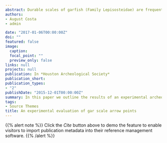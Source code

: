```yaml
---
abstract: Durable scales of garfish (Family Lepisosteidae) are frequently recovered from Archaic to Late Prehistoric archeosediments in the southeastern United States. Archeological gar scales have typically been interpreted as food refuse, but some researchers have argued that they may also represent curated tools. Scales of the largest garfish species, the alligator gar (Atractosteus spatula), are similar in size and shape to chipped stone arrow points. Patterson (1994, 2001) recognized numerous alligator gar scale arrow points in the greater Houston Area. Many of these possible alligator gar scale arrow points (" PAG-SAs ") were reportedly shaped by abrasion. Yet these specimens were never adequately illustrated nor were these observations supported by experimental data. Objective criteria are needed for evaluating PAGSAs more thoroughly.In this paper we outline the results of an experimental archeological study aimed at establishing criteria for recognizing alligator gar scale points. Anthropogenic modification of gar scales in the form of (1) pressure flaking, (2) shaping via abrasion and (3) ballistic impact damage are explored. Our results indicate that alligator gar scales are effective projectile tips that develop impact characteristics similar to those observed in chipped stone points. Moreover, gar scales require little modification to make suitable projectile tips. Ultimately the indicators of scale modification are unlikely to survive in archeological samples. Future assessments of archeological gar scales should focus on context and statistical evaluations of selectivity in scale shape.
authors:
- August Costa
- admin

date: "2017-01-06T00:00:00Z"
doi: ""
featured: false
image:
  caption: 
  focal_point: ""
  preview_only: false
links: null
projects: null
publication: In *Houston Archeological Society*
publication_short: 
publication_types:
- "2"
publishDate: "2015-12-01T00:00:00Z"
summary: In this paper we outline the results of an experimental archeological study aimed at establishing criteria for recognizing alligator gar scale points.
tags:
- Source Themes
title: An experimental evaluation of gar scale arrow points
---
```


{{% alert note %}}
Click the *Cite* button above to demo the feature to enable visitors to import publication metadata into their reference management software.
{{% /alert %}}


